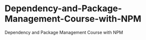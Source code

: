 # Dependency-and-Package-Management-Course-with-NPM
Dependency and Package Management Course with NPM
